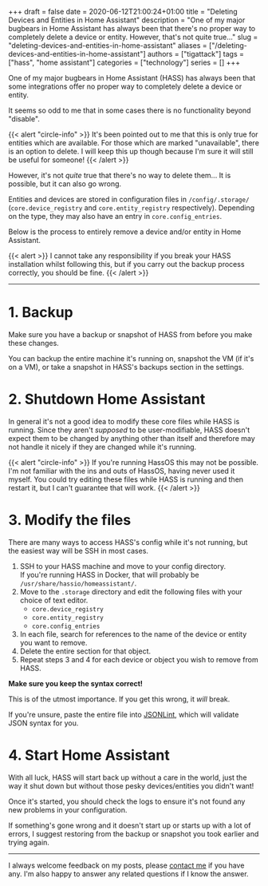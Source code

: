 +++
draft = false
date = 2020-06-12T21:00:24+01:00
title = "Deleting Devices and Entities in Home Assistant"
description = "One of my major bugbears in Home Assistant has always been that there's no proper way to completely delete a device or entity.   However, that's not quite true..."
slug = "deleting-devices-and-entities-in-home-assistant"
aliases = ["/deleting-devices-and-entities-in-home-assistant"]
authors = ["tigattack"]
tags = ["hass", "home assistant"]
categories = ["technology"]
series = []
+++

One of my major bugbears in Home Assistant (HASS) has always been that some integrations offer no proper way to completely delete a device or entity.

It seems so odd to me that in some cases there is no functionality beyond "disable".

{{< alert "circle-info" >}}
It's been pointed out to me that this is only true for entities which are available. For those which are marked "unavailable", there is an option to delete. I will keep this up though because I'm sure it will still be useful for someone!
{{< /alert >}}

However, it's not *quite* true that there's no way to delete them... It is possible, but it can also go wrong.

Entities and devices are stored in configuration files in `/config/.storage/` (`core.device_registry` and `core.entity_registry` respectively). Depending on the type, they may also have an entry in `core.config_entries`.

Below is the process to entirely remove a device and/or entity in Home Assistant.

{{< alert >}}
I cannot take any responsibility if you break your HASS installation whilst following this, but if you carry out the backup process correctly, you should be fine.
{{< /alert >}}

---


# 1. Backup

Make sure you have a backup or snapshot of HASS from before you make these changes.

You can backup the entire machine it's running on, snapshot the VM (if it's on a VM), or take a snapshot in HASS's backups section in the settings.

# 2. Shutdown Home Assistant

In general it's not a good idea to modify these core files while HASS is running. Since they aren't *supposed* to be user-modifiable, HASS doesn't expect them to be changed by anything other than itself and therefore may not handle it nicely if they are changed while it's running.

{{< alert "circle-info" >}}
If you're running HassOS this may not be possible. I'm not familiar with the ins and outs of HassOS, having never used it myself. You could try editing these files while HASS is running and then restart it, but I can't guarantee that will work.
{{< /alert >}}
<br>

# 3. Modify the files

There are many ways to access HASS's config while it's not running, but the easiest way will be SSH in most cases.

1. SSH to your HASS machine and move to your config directory.  
  If you're running HASS in Docker, that will probably be `/usr/share/hassio/homeassistant/`.
2. Move to the `.storage` directory and edit the following files with your choice of text editor.
    * `core.device_registry`
    * `core.entity_registry`
    * `core.config_entries`
3. In each file, search for references to the name of the device or entity you want to remove.
4. Delete the entire section for that object.
5. Repeat steps 3 and 4 for each device or object you wish to remove from HASS.

**Make sure you keep the syntax correct!**

This is of the utmost importance. If you get this wrong, it *will* break.

If you're unsure, paste the entire file into [JSONLint](https://jsonlint.com/), which will validate JSON syntax for you.

# 4. Start Home Assistant

With all luck, HASS will start back up without a care in the world, just the way it shut down but without those pesky devices/entities you didn't want!

Once it's started, you should check the logs to ensure it's not found any new problems in your configuration.

If something's gone wrong and it doesn't start up or starts up with a lot of errors, I suggest restoring from the backup or snapshot you took earlier and trying again.

---

I always welcome feedback on my posts, please [contact me](/contact) if you have any. I'm also happy to answer any related questions if I know the answer.

